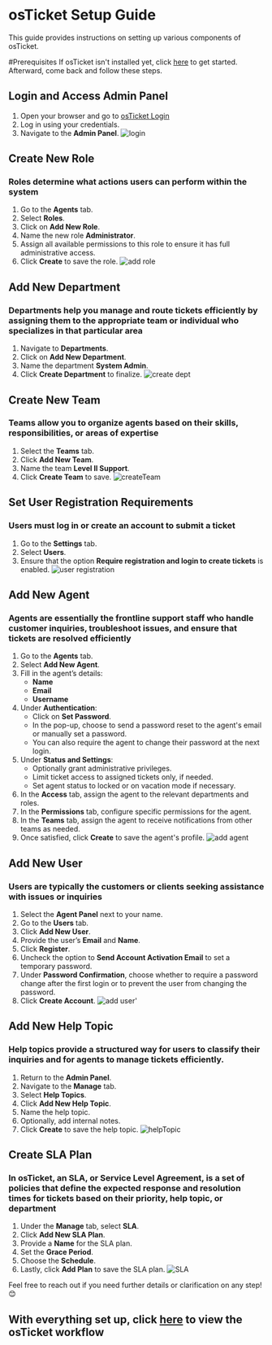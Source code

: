 # osTicket Setup Guide

This guide provides instructions on setting up various components of osTicket.

#Prerequisites
 If osTicket isn't installed yet, click [here](https://github.com/ccastro25/Setting_up_osTicket) to get started. Afterward, come back and follow these steps.

## Login and Access Admin Panel
1. Open your browser and go to [osTicket Login](http://localhost/osTicket/scp/login.php)
2. Log in using your credentials.
3. Navigate to the **Admin Panel**.
![login](https://github.com/user-attachments/assets/bd35ef85-21b1-4fa2-82bc-ef5d34f81be7)


## Create New Role
  ### Roles determine what actions users can perform within the system
1. Go to the **Agents** tab.
2. Select **Roles**.
3. Click on **Add New Role**.
4. Name the new role **Administrator**.
5. Assign all available permissions to this role to ensure it has full administrative access.
6. Click **Create** to save the role.
![add role](https://github.com/user-attachments/assets/ac717218-3ea3-40c5-a0a2-ad4ddeffa76f)

## Add New Department
### Departments help you manage and route tickets efficiently by assigning them to the appropriate team or individual who specializes in that particular area
1. Navigate to **Departments**.
2. Click on **Add New Department**.
3. Name the department **System Admin**.
4. Click **Create Department** to finalize.
![create dept](https://github.com/user-attachments/assets/2db24ec0-05ea-4ec0-b9cf-18c19649fb91)

## Create New Team
### Teams allow you to organize agents based on their skills, responsibilities, or areas of expertise
1. Select the **Teams** tab.
2. Click **Add New Team**.
3. Name the team **Level II Support**.
4. Click **Create Team** to save.
![createTeam](https://github.com/user-attachments/assets/ea2235d5-020c-4b43-b21d-ef019b535f25)

## Set User Registration Requirements
### Users must log in or create an account to submit a ticket
1. Go to the **Settings** tab.
2. Select **Users**.
3. Ensure that the option **Require registration and login to create tickets** is enabled.
![user registration](https://github.com/user-attachments/assets/a2b1a39b-07d2-47bb-8c6a-f5807cfd60d0)

## Add New Agent
### Agents are essentially the frontline support staff who handle customer inquiries, troubleshoot issues, and ensure that tickets are resolved efficiently
1. Go to the **Agents** tab.
2. Select **Add New Agent**.
3. Fill in the agent’s details:
   - **Name**
   - **Email**
   - **Username**
4. Under **Authentication**:
   - Click on **Set Password**.
   - In the pop-up, choose to send a password reset to the agent's email or manually set a password.
   - You can also require the agent to change their password at the next login.
5. Under **Status and Settings**:
   - Optionally grant administrative privileges.
   - Limit ticket access to assigned tickets only, if needed.
   - Set agent status to locked or on vacation mode if necessary.
6. In the **Access** tab, assign the agent to the relevant departments and roles.
7. In the **Permissions** tab, configure specific permissions for the agent.
8. In the **Teams** tab, assign the agent to receive notifications from other teams as needed.
9. Once satisfied, click **Create** to save the agent's profile.
![add agent](https://github.com/user-attachments/assets/fe02e3ee-e77e-4eff-a886-1ea1c5bfd3e7)

## Add New User
### Users are typically the customers or clients seeking assistance with issues or inquiries
1. Select the **Agent Panel** next to your name.
2. Go to the **Users** tab.
3. Click **Add New User**.
4. Provide the user’s **Email** and **Name**.
5. Click **Register**.
6. Uncheck the option to **Send Account Activation Email** to set a temporary password.
7. Under **Password Confirmation**, choose whether to require a password change after the first login or to prevent the user from changing the password.
8. Click **Create Account**.
![add user'](https://github.com/user-attachments/assets/1af56f4a-8671-4525-8f4e-9b3d3b5f0e00)

## Add New Help Topic
### Help topics provide a structured way for users to classify their inquiries and for agents to manage tickets efficiently.
1. Return to the **Admin Panel**.
2. Navigate to the **Manage** tab.
3. Select **Help Topics**.
4. Click **Add New Help Topic**.
5. Name the help topic.
6. Optionally, add internal notes.
7. Click **Create** to save the help topic.
![helpTopic](https://github.com/user-attachments/assets/7e3b7a0e-00f8-42c7-98b4-cf2be0513c1e)

## Create SLA Plan
### In osTicket, an SLA, or Service Level Agreement, is a set of policies that define the expected response and resolution times for tickets based on their priority, help topic, or department
1. Under the **Manage** tab, select **SLA**.
2. Click **Add New SLA Plan**.
3. Provide a **Name** for the SLA plan.
4. Set the **Grace Period**.
5. Choose the **Schedule**.
6. Lastly, click **Add Plan** to save the SLA plan.
![SLA](https://github.com/user-attachments/assets/7368d8cd-3e3b-4998-9926-c93cc9c07b53)

Feel free to reach out if you need further details or clarification on any step! 😊


## With everything set up, click [here](https://github.com/ccastro25/Osticket_WorkFlow/blob/main/README.md) to view the osTicket workflow
